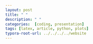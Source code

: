 ```yaml
---
layout: post
title: " "
description: " "
categories:  [coding, presentation]
tags: [latex, article, python, plots]
typora-root-url: ../../../../website
---
```




